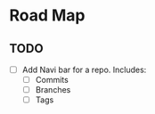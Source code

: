 Road Map
========

## TODO
- [ ] Add Navi bar for a repo. Includes:
  - [ ] Commits
  - [ ] Branches
  - [ ] Tags
